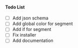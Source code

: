 #### Todo List
- [ ] Add json schema
- [ ] Add global color for segment
- [ ] Add if for segment
- [ ] Fix installer
- [ ] Add documentation
